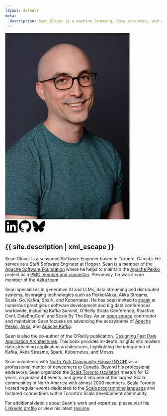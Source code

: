 ```yaml
---
layout: default
meta:
  description: Sean Glover is a machine learning, data streaming, and distributed systems Software Engineer living in Toronto.
---
```

<div class="about-header">
  <a href="/assets/sean_glover_headshot_2020.jpg"><img class="seglo" src="/assets/sean_glover_headshot_2020_sm.jpg" alt="Sean Glover" /></a>
  <br />
  <div class="social">
    <a href="https://linkedin.com/in/{{ site.linkedin_username }}" alt="LinkedIn"><img src="/assets/socials/linkedin.svg" width="40" height="40" /></a>
    <a href="https://github.com/{{ site.github_username }}" alt="GitHub"><img src="/assets/socials/github.svg" width="40" height="40" /></a>
    <a href="https://bsky.app/profile/{{ site.bluesky_username }}" alt="Bluesky"><img src="/assets/socials/bluesky.svg" width="40" height="40" /></a>
    <br />
  </div>
</div>
<div class="about-text">
<h2 class="headline">
{{ site.description | xml_escape }} 
</h2>
<p>
  Sean Glover is a seasoned Software Engineer based in Toronto, Canada. He serves as a Staff Software Engineer at 
  <a href="https://www.hopper.com">Hopper</a>.
  <!--, contributing to the Core AI team for the HTS Assist product. -->
  Sean is a member of the <a href="https://www.apache.org/foundation/members">Apache Software Foundation</a> 
  where he helps to maintain the <a href="https://pekko.apache.org/">Apache Pekko</a> project as a 
  <a href="https://people.apache.org/phonebook.html?pmc=pekko">PMC member and committer</a>. 
  Previously, he was a core member of the 
  <a href="https://web.archive.org/web/20241002092518/https://akka.io/team/">Akka team</a>.
</p>

<p>
  Sean specializes in generative AI and LLMs, data streaming and distributed systems, leveraging technologies such as Pekko/Akka, Akka Streams, Scala, Go, Kafka, Spark, and Kubernetes. 
  He has been invited to <a href="/talks/">speak</a> at numerous prestigious software development and big data conferences worldwide, 
  including Kafka Summit, O'Reilly Strata Conference, Reactive Conf, DataEngConf, and Scale By The Bay. 
  As an <a href="/opensource/">open source</a> contributor and maintainer, Sean focuses on advancing the ecosystems of 
  <a href="https://pekko.apache.org/">Apache Pekko</a>, 
  <a href="https://akka.io/">Akka</a>, and 
  <a href="https://kafka.apache.org/">Apache Kafka</a>.
</p>

<p>
  Sean is also the co-author of the O'Reilly publication, 
  <a href="/assets/designing-fast-data-app-architectures.pdf">Designing Fast Data Application Architectures</a>. 
  This book provides in-depth insights into modern data streaming application architectures, highlighting the integration of Kafka, Akka Streams, Spark, Kubernetes, and Mesos.
</p>

<p>
  Sean volunteers with <a href="https://www.nych.ca">North York Community House (NYCH)</a> as a professional mentor of newcomers to Canada. Beyond his professional endeavors, Sean organized the <a href="http://www.meetup.com/scalator/">Scala Toronto (scalator)</a> meetup for 12 years, organized 44 events, and grew it into one of the largest Scala communities in North America with almost 2000 members. Scala Toronto hosted regular events dedicated to the <a href="http://www.scala-lang.org/">Scala programming language</a> and fostered connections within Toronto’s Scala development community. 
</p>

<p>
  For additional details about Sean's work and expertise, please visit his 
  <a href="https://www.linkedin.com/in/seanaglover">LinkedIn profile</a> or view his latest 
  <a href="https://docs.google.com/document/d/1U5ygzLh2qzUMVJe3iMkAgqnaYMyFEtzDGNYomMkjyrg/edit?usp=sharing">resume</a>.
</p>

